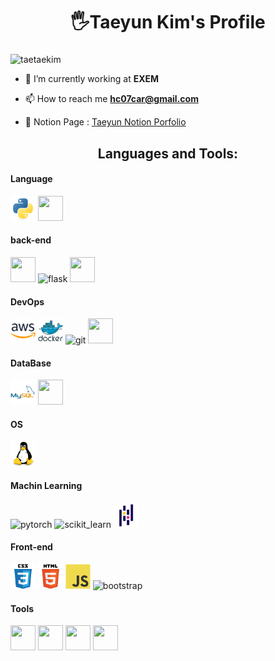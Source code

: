 <h1 align="center">🖐Taeyun Kim's Profile</h1>
<h3 align="center"></h3>

<p align="left"> <img src="https://komarev.com/ghpvc/?username=taetaekim&label=Profile%20views&color=0e75b6&style=flat" alt="taetaekim" /> </p>

<!-- - 🔭 I’m currently working on : Cooling system -->

- 🌱 I’m currently working at **EXEM**

- 📫 How to reach me **hc07car@gmail.com**

- 📄 Notion Page : <a href='https://taete-portfolio.notion.site/bedb550405a54effae790124f059ee3c'>Taeyun Notion Porfolio</a>

<!-- <p align="left"> <a href="https://github.com/ryo-ma/github-profile-trophy"><img src="https://github-profile-trophy.vercel.app/?username=taetaekim" alt="taetaekim" /></a> </p> -->
<h2 align="center">Languages and Tools:</h2>
<p align="center">
    <h4>Language</h4>
    <p>
    <img src="https://raw.githubusercontent.com/devicons/devicon/master/icons/python/python-original.svg" alt="python" width="40" height="40"/>
    <img src="https://cdn.jsdelivr.net/gh/devicons/devicon/icons/java/java-original-wordmark.svg" width="40" height="40"/>
    </p>
    <h4>back-end</h4>
    <p>
    <img src="https://cdn.jsdelivr.net/gh/devicons/devicon/icons/fastapi/fastapi-original-wordmark.svg" width="40" height="40"/>
    <img src="https://www.vectorlogo.zone/logos/pocoo_flask/pocoo_flask-icon.svg" alt="flask" width="40" height="40"/>
    <img src="https://cdn.jsdelivr.net/gh/devicons/devicon/icons/spring/spring-original.svg" width="40" height="40"/>
    </p>
    <h4>DevOps</h4>
    <p>
    <img src="https://raw.githubusercontent.com/devicons/devicon/master/icons/amazonwebservices/amazonwebservices-original-wordmark.svg" alt="aws" width="40" height="40"/>
    <img src="https://raw.githubusercontent.com/devicons/devicon/master/icons/docker/docker-original-wordmark.svg" alt="docker" width="40" height="40"/>
    <img src="https://www.vectorlogo.zone/logos/git-scm/git-scm-icon.svg" alt="git" width="40" height="40"/>
    <img src="https://cdn.jsdelivr.net/gh/devicons/devicon/icons/github/github-original-wordmark.svg" width='40' height='40'/>
    </p>
    <h4>DataBase</h4>
    <p>
    <img src="https://raw.githubusercontent.com/devicons/devicon/master/icons/mysql/mysql-original-wordmark.svg" alt="mysql" width="40" height="40"/>
    <img src="https://cdn.jsdelivr.net/gh/devicons/devicon/icons/mongodb/mongodb-original-wordmark.svg" width="40" height="40"/>
    </p>
    <h4>OS</h4>
    <img src="https://raw.githubusercontent.com/devicons/devicon/master/icons/linux/linux-original.svg" alt="linux" width="40" height="40"/>
    <h4>Machin Learning</h4>
    <p>
    <img src="https://www.vectorlogo.zone/logos/pytorch/pytorch-icon.svg" alt="pytorch" width="40" height="40"/>
    <img src="https://upload.wikimedia.org/wikipedia/commons/0/05/Scikit_learn_logo_small.svg" alt="scikit_learn" width="40" height="40"/>
    <img src="https://raw.githubusercontent.com/devicons/devicon/2ae2a900d2f041da66e950e4d48052658d850630/icons/pandas/pandas-original.svg" alt="pandas" width="40" height="40"/>
    </p>
    <h4>Front-end</h4>
    <p>
    <img src="https://raw.githubusercontent.com/devicons/devicon/master/icons/css3/css3-original-wordmark.svg" alt="css3" width="40" height="40"/>
    <img src="https://raw.githubusercontent.com/devicons/devicon/master/icons/html5/html5-original-wordmark.svg" alt="html5" width="40" height="40"/>
    <img src="https://raw.githubusercontent.com/devicons/devicon/master/icons/javascript/javascript-original.svg" alt="javascript" width="40" height="40"/>   
    <img src="https://cdn.jsdelivr.net/gh/devicons/devicon/icons/bootstrap/bootstrap-plain-wordmark.svg"  alt="bootstrap" width="40" height="40"/>
    </p>
    <h4>Tools</h4>
    <p>
    <img src="https://cdn.jsdelivr.net/gh/devicons/devicon/icons/slack/slack-original.svg" width="40" height="40" />
    <img src="https://cdn.jsdelivr.net/gh/devicons/devicon/icons/intellij/intellij-original.svg"  width="40" height="40" />
    <img src="https://cdn.jsdelivr.net/gh/devicons/devicon/icons/vim/vim-original.svg" width="40" height="40" />
    <img src="https://cdn.jsdelivr.net/gh/devicons/devicon/icons/vscode/vscode-original.svg" width="40" height="40" />
    </p>      
</p>
<!-- <h2 align="center">Git's Stats</h2>
<p>
    <p>
        <img align="center" src="https://github-readme-stats.vercel.app/api/top-langs?username=taetaekim&show_icons=true&theme=merko&locale=en&layout=compact" alt="taetaekim" />
    </p>
    <p>&nbsp;<img align="center" src="https://github-readme-stats.vercel.app/api?username=taetaekim&show_icons=true&theme=dracula&locale=en" alt="taetaekim" /></p>
</p> -->
